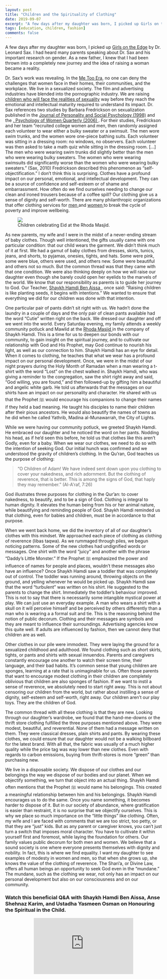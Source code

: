 ```yaml
---
layout: post
title: "Children and the Spirituality of Clothing"
date: 2019-09-07
excerpt: "A few days after my daughter was born, I picked up Girls on the Edge by Dr. Leonard Sax. I had heard many parents speaking about Dr. Sax and his important research on gender. As a new father, I knew that I had been thrown into a completely new journey and the idea of raising a woman became a reality."
tags: [education, children, fashion]
comments: false
---
```


A few days after my daughter was born, I picked up <a href="https://www.amazon.com/Girls-Edge-Girls-Sexual-Cyberbubble-Environmental/dp/0465022065">Girls on the Edge</a> by Dr. Leonard Sax. I had heard many parents speaking about Dr. Sax and his important research on gender. As a new father, I knew that I had been thrown into a completely new journey and the idea of raising a woman became a reality.

Dr. Sax’s work was revealing. In the <a href="https://www.vox.com/the-big-idea/2019/5/9/18541982/sexual-harassment-me-too-eeoc-complaints"> Me Too Era</a>, no one can deny the challenges that women face in their homes, their communities, and the workplace. We live in a sexualized society. The film and advertising industries have blended into the pornographic industry. We are raising <a href="https://www.psychologytoday.com/us/blog/real-healing/201208/overexposed-and-under-prepared-the-effects-early-exposure-sexual-content"> children who will face the realities of sexuality</a> way before they reach the emotional and intellectual maturity required to understand its impact. Dr. Sax references two studies by Barbara Fredrickson on sexualization published in the <a href="https://www.researchgate.net/profile/Tomi-Ann_Roberts/publication/247434408_That_swimsuit_becomes_you_Sex_differences_in_self-objectification_restrained_eating_and_math_performance_Correction_to_Fredrickson_et_al_1998/links/5540fcb30cf2718618dc9672/That-swimsuit-becomes-you-Sex-differences-in-self-objectification-restrained-eating-and-math-performance-Correction-to-Fredrickson-et-al-1998.pdf"> Journal of Personality and Social Psychology (1998)</a> and the <a href="https://journals.sagepub.com/doi/abs/10.1111/j.1471-6402.2006.00262.x">. Psychology of Women Quarterly (2006) </a>. For their studies, Fredrickson and her team “recruited college women and men, then randomly assigned each volunteer to wear either a bulky sweater or a swimsuit. The men wore swim trunks, and the women wore one-piece bathing suits. Each volunteer was sitting in a dressing room: no windows, no observers. Each volunteer was then asked to take a math quiz while sitting in the dressing room. [...] The men who were wearing swim trunks did slightly better than the men who were wearing bulky sweaters. The women who were wearing swimsuits did significantly worse than the women who were wearing bulky sweaters.” (Sax, 2010) Fredrickson described this phenomenon as “self-objectification.” I don’t think this is surprising. Clothes have a profound impact on our personal, emotional, and intellectual development. They can be a source of confidence and self-esteem or of shame and embarrassment. How often do we find ourselves needing to change our clean and ironed trousers because of a coffee spill? Our clothing give us a sense of dignity and self-worth. There are many philanthropic organizations that offer clothing services for <a href="https://careergear.org"> men </a> and <a href="https://dressforsuccess.org"> women </a> to break the cycle of poverty and improve wellbeing.

<figure>
	<img src="https://www.lifeontheshoulders.com/assets/img/IMG_4789.jpeg">
	<figcaption>Children celebrating Eid at the Rhoda Masjid.</figcaption>
</figure>
    
As new parents, my wife and I were in the midst of a never-ending stream of baby clothes. Though well intentioned, the gifts usually came with one particular condition: that our child wears the garment. We didn’t think much of it at first. We had a gamut of baby clothes from dresses, skirts, tunics, jeans, and shorts, to pyjamas, onesies, tights, and hats. Some were pink, some were blue, others were used, and others new. Some were beautiful and others not so much. But the common thread was that they came with that one condition. We were also thinking deeply on how we will raise our daughter even though she barely could open her eyelids to the marvels of the world. We know that our responsibility as parents is to guide her journey to God. Our Teacher, <a href="https://www.facebook.com/shaykhhamdi/"> Shaykh Hamdi Ben Aissa </a>, once said: “Raising children is like planting seeds, it begins with intentions.” We wanted to ensure that everything we did for our children was done with that intention.

One particular pair of pants didn’t sit right with us. We hadn’t done the laundry in a couple of days and the only pair of clean pants available had the word  “Cutie” written right on the back. We dressed our daughter and off we went into the world. Every Saturday evening, my family attends a weekly community potluck and Mawlid at the <a href="https://rhodainstitute.org/"> Rhoda Masjid </a> in the company of Shaykh Hamdi. This is a time for us to deepen our bonds with our community, to gain insight on the spiritual journey, and to cultivate our relationship with God and His Prophet, may God continue to nourish his light, as well as our connection to him. Shaykh Hamdi has an eye for detail. When it comes to clothing, he teaches that what we wear has a profound impact on our personal development. Once, we were in the midst of our night prayers during the Holy Month of Ramadan when a man wearing a t-shirt with the word “Lost” on the chest walked in. Shaykh Hamdi, who was giving a reminder to the congregation, saw the shirt right away and said, “God willing, you are found,” and then followed-up by gifting him a beautiful and angelic white garb. He told us afterwards that the messages on our shirts have an impact on our personality and character. He shared with us that the Prophet ﷺ would encourage his companions to change their names if they held a bad meaning. He taught his disciples to name their children after their pious ancestors. He would also beautify the names of towns as he did when he called Yathrib, Madina al-Munawarrah, the City of Lights. 

While we were having our community potluck, we greeted Shaykh Hamdi. He embraced our daughter and he noticed the word on her pants. Nodding his head, as if he’d seen this before, he told us that clothes like this aren’t Godly, even for a baby. When we wear our clothes, we need to do so with the intention of seeking God.  Our initial hunch was confirmed and we understood the gravity of children’s clothing. In the Qu’ran, God teaches us the purpose of clothing:

> “O Children of Adam! We have indeed sent down upon you clothing to cover your nakedness, and rich adornment. But the clothing of reverence, that is better. This is among the signs of God, that haply they may remember.” (Al-A'raf, 7:26)

God illustrates three purposes for clothing in the Qur’an: to cover nakedness, to beautify, and to be a sign of God. Clothing is integral to human dignity. It elevates the human being from his or her animal nature, while beautifying and reminding people of God. Shaykh Hamdi reminded us that clothing, even for babies and children, must be in accordance to that purpose.

When we went back home, we did the inventory of all of our daughter’s clothes with this mindset. We approached each piece of clothing as clothing of reverence (libas taqwa). As we rummaged through piles, we begun noticing patterns. Some of the new clothes had undignified words or messages. One shirt with the word “juicy” and another with the phrase “Daddy’s Little Monster.” If the Prophet ﷺ emphasized the power and influence of names for people and places, wouldn’t these messages also have an influence? Once Shaykh Hamdi saw a toddler that was completely out of control. The toddler was running around, throwing objects on the ground, and yelling whenever he would be picked up. Shaykh Hamdi saw that the word “turbulent” was written on his shirt. He suggested to the parents to change the shirt. Immediately the toddler’s behaviour improved. This is not to say that there is necessarily some intangible mystical power at play. We can just use an everyday example. A man who wears a shirt with a skull on it will perceive himself and be perceived by others differently than a man who is wearing a a formal suit and tie. This is the reasoning behind the notion of public decorum. Clothing and their messages are symbols and they are meant to influence their surroundings. Advertising agencies know this quite well. If adults are influenced by fashion, then we cannot deny that children are as well.

Other clothes in our pile were immodest. They were laying the ground for a sexualized childhood and adulthood. We found clothing such as short skirts, tights, or pants and shirts with sexual innuendos. Parents and caregivers constantly encourage one another to watch their screen time, their language, and their bad habits. It’s common sense that young children are sponges, learning at a rate that is unimaginable for us. Often those parents that want to encourage modest clothing in their children are completely oblivious that children are also sponges of fashion. If we want to instil a sense of reverence, we absolutely need to start right away. This is not about censoring our children from the world, but rather about instilling a sense of dignity, self-esteem and self-worth, right away. Our children aren’t our play toys. They are the children of God.

The common thread with all these clothing is that they are new. Looking through our daughter’s wardrobe, we found that the hand-me-downs or the thrift store clothing fulfilled the three purposes mentioned above. They were modest, beautiful, and reverential. None of them had a message written on them. They were classical dresses, plain shirts and pants. By wearing these clothes, we could ensure that our daughter would not be a walking billboard for the latest brand. With all that, the fabric was usually of a much higher quality while the price tag was way lower than new clothes. Even with regards to carbon emissions, buying from thrift-stores is more “green” than purchasing new. 

We live in a disposable society. We dispose of our clothes and our belongings the way we dispose of our bodies and our planet. When we objectify something, we turn that object into an actual thing. Shaykh Hamdi often mentions that the Prophet ﷺ would name his belongings. This created a meaningful relationship between him and his belongings. Shaykh Hamdi encourages us to do the same. Once you name something, it becomes harder to dispose of it. But in our society of abundance, where gratification is easier than restraint, it is no surprise that we objectify ourselves. This is why we place so much importance on the “little things” like clothing. Often, my wife and I are faced with comments that we are too strict, too petty, or that they are “just” kids. But as any parent or caregiver knows, you can’t just turn a switch that imposes moral character. You have to cultivate it within yourself first and foremost, while laying the foundation for others. Our family values public decorum for both men and women. We believe that a sound society is one where everyone presents themselves with dignity and nobility. In fact, this is where we find equality. I want my daughter to see examples of modesty in women and men, so that when she grows up, she knows the value of the clothing of reverence. The Shari’a, or Divine Law, offers all human beings an opportunity to seek God even in the “mundane.” The mundane, such as the clothing we wear, not only has an impact on our personal development but also on our consciousness and on our community.

### Watch this beneficial Q&A with Shaykh Hamdi Ben Aissa, Anse Shehnaz Karim, and Ustadha Yasmeen Osman on Honouring the Spiritual in the Child.

<center><iframe width="320" height="180" src="https://www.youtube.com/embed/5Fx-1bIplfY" frameborder="0" allow="accelerometer; autoplay; encrypted-media; gyroscope; picture-in-picture" allowfullscreen></iframe></center>
